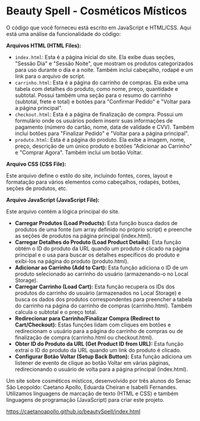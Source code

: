 # Beauty Spell - Cosméticos Místicos

O código que você forneceu está escrito em JavaScript e HTML/CSS. Aqui está uma análise da funcionalidade do código:

**Arquivos HTML (HTML Files):**

* `index.html`: Esta é a página inicial do site. Ela exibe duas seções, "Sessão Dia" e "Sessão Noite", que mostram os produtos categorizados para uso durante o dia e a noite. Também inclui cabeçalho, rodapé e um link para o arquivo de script.
* `carrinho.html`: Esta é a página do carrinho de compras. Ela exibe uma tabela com detalhes do produto, como nome, preço, quantidade e subtotal. Possui também uma seção para o resumo do carrinho (subtotal, frete e total) e botões para "Confirmar Pedido" e "Voltar para a página principal".
* `checkout.html`: Esta é a página de finalização de compra. Possui um formulário onde os usuários podem inserir suas informações de pagamento (número do cartão, nome, data de validade e CVV). Também inclui botões para "Finalizar Pedido" e "Voltar para a página principal".
* `produto.html`: Esta é a página do produto. Ela exibe a imagem, nome, preço, descrição de um único produto e botões "Adicionar ao Carrinho" e "Comprar Agora". Também inclui um botão Voltar.

**Arquivo CSS (CSS File):**

Este arquivo define o estilo do site, incluindo fontes, cores, layout e formatação para vários elementos como cabeçalhos, rodapés, botões, seções de produtos, etc.

**Arquivo JavaScript (JavaScript File):**

Este arquivo contém a lógica principal do site.

* **Carregar Produtos (Load Products):** Esta função busca dados de produtos de uma fonte (um array definido no próprio script) e preenche as seções de produtos na página principal (index.html).
* **Carregar Detalhes do Produto (Load Product Details):**  Esta função obtém o ID do produto da URL quando um produto é clicado na página principal e o usa para buscar os detalhes específicos do produto e exibi-los na página do produto (produto.html).
* **Adicionar ao Carrinho (Add to Cart):** Esta função adiciona o ID de um produto selecionado ao carrinho do usuário (armazenando-o no Local Storage).
* **Carregar Carrinho (Load Cart):**  Esta função recupera os IDs dos produtos do carrinho do usuário (armazenados no Local Storage) e busca os dados dos produtos correspondentes para preencher a tabela do carrinho na página do carrinho de compras (carrinho.html). Também calcula o subtotal e o preço total.
* **Redirecionar para Carrinho/Finalizar Compra (Redirect to Cart/Checkout):**  Estas funções lidam com cliques em botões e redirecionam o usuário para a página do carrinho de compras ou de finalização de compra (carrinho.html ou checkout.html).
* **Obter ID do Produto da URL (Get Product ID from URL):**  Esta função extrai o ID do produto da URL quando um link do produto é clicado.
* **Configurar Botão Voltar (Setup Back Button):**  Esta função adiciona um listener de evento de clique ao botão Voltar em várias páginas, redirecionando o usuário de volta para a página principal (index.html).


Um site sobre cosméticos místicos, desenvolvido por três alunos do Senac São Leopoldo: Caetano Apollo, Eduarda Cheiran e Isabelli Fernandes. Utilizamos linguagens de marcação de texto (HTML e CSS) e também linguagens de programação (JavaScript) para criar este projeto.

https://caetanoapollo.github.io/beautySpell/index.html
